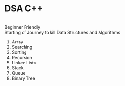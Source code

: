 # DSA C++ 
<br> Beginner Friendly <br>
Starting of Journey to kill Data Structures and Algorithms
1. Array
2. Searching
3. Sorting
4. Recursion
5. Linked Lists
6. Stack
7. Queue
8. Binary Tree
